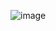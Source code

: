 ![image](https://github.com/cryptospider937/pokeapi/assets/40547687/ad2feb4e-c5b0-4613-809e-36157bd09b8a)
